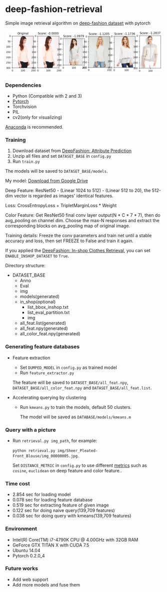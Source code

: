 # deep-fashion-retrieval
Simple image retrieval algorithm on [deep-fashion dataset](http://mmlab.ie.cuhk.edu.hk/projects/DeepFashion/AttributePrediction.html) with pytorch

![Capture](resources/Capture.PNG)

### Dependencies
- Python (Compatible with 2 and 3)
- [Pytorch](http://pytorch.org/)
- Torchvision
- PIL
- cv2(only for visualizing)

[Anaconda](https://www.anaconda.com/download/) is recommended.

### Training
1. Download dataset from [DeepFashion: Attribute Prediction](http://mmlab.ie.cuhk.edu.hk/projects/DeepFashion/AttributePrediction.html)
2. Unzip all files and set `DATASET_BASE` in `config.py`
3. Run `train.py`

The models will be saved to `DATASET_BASE/models`.

My model: [Download from Google Drive](https://drive.google.com/file/d/1YNH5juwkwewXy3kF9KKQyAi7F7FkuxX7/view?usp=sharing)

Deep Feature: ResNet50 - (Linear 1024 to 512) - (Linear 512 to 20), the 512-dim vector is regarded as images' identical features.

Loss: CrossEntropyLoss + TripletMarginLoss * Weight

Color Feature: Get ResNet50 final conv layer output(N * C * 7 * 7), then do avg_pooling on channel dim. Choose the max-N responses and extract the corresponding blocks on avg_pooling map of original image.

Training details: Freeze the conv parameters and train net until a stable accuracy and loss, then set FREEZE to False and train it again.

If you applied the [DeepFashion: In-shop Clothes Retrieval](http://mmlab.ie.cuhk.edu.hk/projects/DeepFashion/InShopRetrieval.html), you can set `ENABLE_INSHOP_DATASET` to `True`.

Directory structure:
- DATASET_BASE
    - Anno
    - Eval
    - img
    - models(generated)
    - in_shop(optional)
        - list_bbox_inshop.txt
        - list_eval_partition.txt
        - img
    - all_feat.list(generated)
    - all_feat.npy(generated)
    - all_color_feat.npy(generated)
    

### Generating feature databases
- Feature extraction
    - Set `DUMPED_MODEL` in `config.py` as trained model
    - Run `feature_extractor.py`
    
    The feature will be saved to `DATASET_BASE/all_feat.npy`, `DATASET_BASE/all_color_feat.npy` and `DATASET_BASE/all_feat.list`.
- Accelerating querying by clustering
    - Run `kmeans.py` to train the models, default 50 clusters.
    
        The model will be saved as `DATABASE/models/kmeans.m` 

### Query with a picture

- Run `retrieval.py img_path`, for example:

    `python retrieval.py img/Sheer_Pleated-Front_Blouse/img_00000005.jpg`.
    
    Set `DISTANCE_METRIC` in `config.py` to use different [metrics](https://docs.scipy.org/doc/scipy/reference/generated/scipy.spatial.distance.cdist.html) such as `cosine`, `euclidean` on deep feature and color feature..
    
### Time cost
- 2.854 sec for loading model
- 0.078 sec for loading feature database
- 0.519 sec for extracting feature of given image
- 0.122 sec for doing naive query(139,709 features)
- 0.038 sec for doing query with kmeans(139,709 features)

### Environment
- Intel(R) Core(TM) i7-4790K CPU @ 4.00GHz with 32GB RAM
- GeForce GTX TITAN X with CUDA 7.5
- Ubuntu 14.04
- Pytorch 0.2.0_4

### Future works
- Add web support
- Add more models and fuse them

